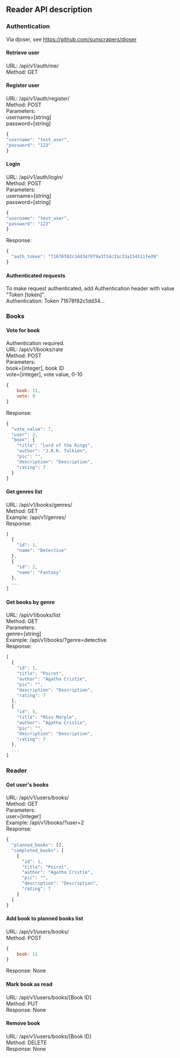 ## Reader API description

### Authentication  
Via djoser, see https://github.com/sunscrapers/djoser  

#### Retrieve user  
URL: /api/v1/auth/me/  
Method: GET  

#### Register user  
URL: /api/v1/auth/register/  
Method: POST  
Parameters:  
username=[string]    
password=[string]  
```javascript  
{
"username": "test_user",
"password": "123"
}
```  
  
#### Login  
URL: /api/v1/auth/login/  
Method: POST  
Parameters:  
username=[string]    
password=[string]  
```javascript  
{
"username": "test_user",
"password": "123"
}
```
Response:  
```javascript
{
  "auth_token": "71678f82c1dd3470f9a3714c31c33a154511fed9"
}
```
  
#### Authenticated requests  
To make request authenticated, add Authentication header with value "Token [token]".    
Authentication: Token 71678f82c1dd34...  
  
  
### Books  
  
#### Vote for book  
Authentication required.  
URL: /api/v1/books/rate   
Method: POST  
Parameters:  
book=[integer], book ID  
vote=[integer], vote value, 0-10  
```javascript  
{  
    book: 11,  
    vote: 9  
}  
```
Response:  
```javascript
{
  "vote_value": 7,
  "user": 2,
  "book": {
    "title": "Lord of the Rings",
    "author": "J.R.R. Tolkien",
    "pic": "",
    "description": "Description",
    "rating": 7
  }
}
```
  
#### Get genres list    
URL: /api/v1/books/genres/  
Method: GET    
Example:  /api/v1/genres/  
Response:  
```javascript
[
  {
    "id": 1,
    "name": "Detective"
  },
  {
    "id": 2,
    "name": "Fantasy"
  },
  ...
]
```

#### Get books by genre    
URL: /api/v1/books/list  
Method: GET  
Parameters:  
genre=[string]   
Example:  /api/v1/books/?genre=detective  
Response:
```javascript
[
  {
    "id": 1,
    "title": "Poirot",
    "author": "Agatha Cristie",
    "pic": "",
    "description": "Description",
    "rating": 7
  },
  {
    "id": 5,
    "title": "Miss Marple",
    "author": "Agatha Cristie",
    "pic": "",
    "description": "Description",
    "rating": 7
  },
  ...
]
```

### Reader  

#### Get user's books  
URL: /api/v1/users/books/  
Method: GET   
Parameters:   
user=[integer]  
Example:  /api/v1/books/?user=2    
Response:  
```javascript
{
  "planned_books": [],
  "completed_books": [
    {
      "id": 1,
      "title": "Poirot",
      "author": "Agatha Cristie",
      "pic": "",
      "description": "Description",
      "rating": 7
    }
  ]
}
```
  
#### Add book to planned books list  
URL: /api/v1/users/books/  
Method: POST  
```javascript   
{  
    book: 11  
}  
```
Response: None  

#### Mark book as read   
URL: /api/v1/users/books/[Book ID]     
Method: PUT   
Response: None  

#### Remove book  
URL: /api/v1/users/books/[Book ID]         
Method: DELETE  
Response: None  